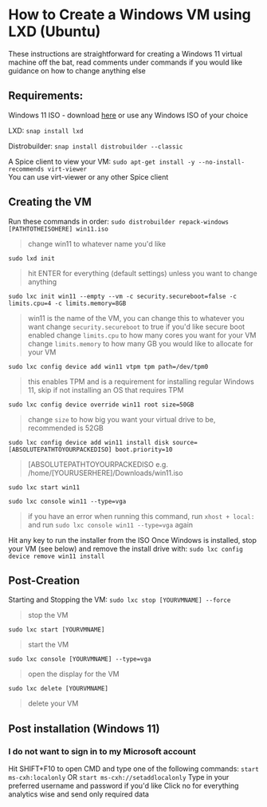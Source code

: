 # How to Create a Windows VM using LXD (Ubuntu)

These instructions are straightforward for creating a Windows 11 virtual machine off the bat, read comments under commands if you would like guidance on how to change anything else

## Requirements:
Windows 11 ISO - download [here](https://www.microsoft.com/en-us/software-download/windows11)
  or use any Windows ISO of your choice

LXD: `snap install lxd` <br/>

Distrobuilder: `snap install distrobuilder --classic` <br/>

A Spice client to view your VM: `sudo apt-get install -y --no-install-recommends virt-viewer` <br/>
  You can use virt-viewer or any other Spice client

## Creating the VM
Run these commands in order:
`sudo distrobuilder repack-windows [PATHTOTHEISOHERE] win11.iso`
> change win11 to whatever name you'd like

`sudo lxd init`
> hit ENTER for everything (default settings) unless you want to change anything

`sudo lxc init win11 --empty --vm -c security.secureboot=false -c limits.cpu=4 -c limits.memory=8GB`
> win11 is the name of the VM, you can change this to whatever you want
change `security.secureboot` to true if you'd like secure boot enabled
change `limits.cpu` to how many cores you want for your VM
change `limits.memory` to how many GB you would like to allocate for your VM

`sudo lxc config device add win11 vtpm tpm path=/dev/tpm0`
> this enables TPM and is a requirement for installing regular Windows 11, skip if not installing an OS that requires TPM

`sudo lxc config device override win11 root size=50GB`
> change `size` to how big you want your virtual drive to be, recommended is 52GB

`sudo lxc config device add win11 install disk source=[ABSOLUTEPATHTOYOURPACKEDISO] boot.priority=10`
> [ABSOLUTEPATHTOYOURPACKEDISO e.g. /home/[YOURUSERHERE]/Downloads/win11.iso

`sudo lxc start win11`

`sudo lxc console win11 --type=vga`
> if you have an error when running this command, run `xhost + local:` and run `sudo lxc console win11 --type=vga` again

Hit any key to run the installer from the ISO
Once Windows is installed, stop your VM (see below) and remove the install drive with:
`sudo lxc config device remove win11 install`

## Post-Creation
Starting and Stopping the VM:
`sudo lxc stop [YOURVMNAME] --force`
> stop the VM

`sudo lxc start [YOURVMNAME]`
> start the VM

`sudo lxc console [YOURVMNAME] --type=vga`
> open the display for the VM

`sudo lxc delete [YOURVMNAME]`
> delete your VM


## Post installation (Windows 11)
### I do not want to sign in to my Microsoft account
Hit SHIFT+F10 to open CMD and type one of the following commands:
`start ms-cxh:localonly​` OR `start ms-cxh://setaddlocalonly​`
Type in your preferred username and password if you'd like
Click no for everything analytics wise and send only required data


